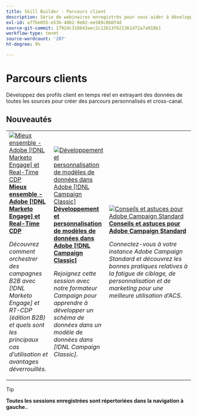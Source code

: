 ```yaml
---
title: Skill Builder - Parcours client
description: Série de webinaires enregistrés pour vous aider à développer des profils client en temps réel en extrayant des données de toutes les sources pour créer des parcours personnalisés sur plusieurs canaux.
exl-id: a77be055-e53b-4062-9e02-ee589c0b0f4d
source-git-commit: 1792dc318643aec2c12613f621361d72a7a918b1
workflow-type: tm+mt
source-wordcount: '207'
ht-degree: 9%

---
```


# Parcours clients

Développez des profils client en temps réel en extrayant des données de toutes les sources pour créer des parcours personnalisés et cross-canal.

## Nouveautés

<table>
<tr>
  <td>
    <a href="https://experienceleague.adobe.com/docs/skill-builder-events/skill-builder/customer-journeys/2022/b2b-campaigns.html">
      <img alt="Mieux ensemble - Adobe [!DNL Marketo Engage] et Real-Time CDP" src="assets/343824.jpeg" />
    </a>
     <div>
      <a href="https://experienceleague.adobe.com/docs/skill-builder-events/skill-builder/customer-journeys/2022/b2b-campaigns.html">
        <strong>Mieux ensemble - Adobe [!DNL Marketo Engage] et Real-Time CDP</strong>
      </a>
    </div>
    <p>
    <em>Découvrez comment orchestrer des campagnes B2B avec [!DNL Marketo Engage] et RT-CDP (édition B2B) et quels sont les principaux cas d’utilisation et avantages déverrouillés.</em>
    <p>
  </td>
  <td>
    <a href="https://experienceleague.adobe.com/docs/skill-builder-events/skill-builder/customer-journeys/2022/data-models.html">
      <img alt="Développement et personnalisation de modèles de données dans Adobe [!DNL Campaign Classic]" src="assets/343829.jpeg" />
    </a>
     <div>
      <a href="https://experienceleague.adobe.com/docs/skill-builder-events/skill-builder/customer-journeys/2022/data-models.html">
        <strong>Développement et personnalisation de modèles de données dans Adobe [!DNL Campaign Classic]</strong>
      </a>
    </div>
    <p>
    <em>Rejoignez cette session avec notre formateur Campaign pour apprendre à développer un schéma de données dans un modèle de données dans [!DNL Campaign Classic].</em>
    <p>
  </td>  
  <td>
    <a href="https://experienceleague.adobe.com/docs/skill-builder-events/skill-builder/customer-journeys/2022/tips-and-tricks.html">
      <img alt="Conseils et astuces pour Adobe Campaign Standard" src="https://video.tv.adobe.com/v/343828?format=jpeg" />
    </a>
     <div>
      <a href="https://experienceleague.adobe.com/docs/skill-builder-events/skill-builder/customer-journeys/2022/tips-and-tricks.html">
        <strong>Conseils et astuces pour Adobe Campaign Standard</strong>
      </a>
    </div>
    <p>
    <em>Connectez-vous à votre instance Adobe Campaign Standard et découvrez les bonnes pratiques relatives à la fatigue de ciblage, de personnalisation et de marketing pour une meilleure utilisation d’ACS.</em>
    <p>
  </td>
</tr>
</table>

>[!TIP]
>
>**Toutes les sessions enregistrées sont répertoriées dans la navigation à gauche.**.
